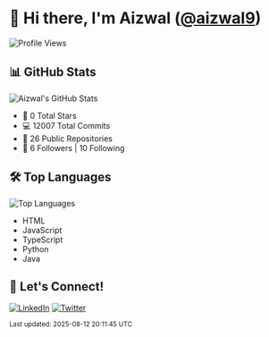 
# 👋 Hi there, I'm Aizwal ([@aizwal9](https://github.com/aizwal9))

![Profile Views](https://komarev.com/ghpvc/?username=aizwal9&color=blueviolet)

## 📊 GitHub Stats

![Aizwal's GitHub Stats](https://github-readme-stats.vercel.app/api?username=aizwal9&show_icons=true&count_private=true&theme=radical)

- 🌟 0 Total Stars
- 💻 12007 Total Commits
- 🔧 26 Public Repositories
- 🚀 6 Followers | 10 Following

## 🛠️ Top Languages

![Top Languages](https://github-readme-stats.vercel.app/api/top-langs/?username=aizwal9&layout=compact&theme=radical)

- HTML
- JavaScript
- TypeScript
- Python
- Java

## 🤝 Let's Connect!

[![LinkedIn](https://img.shields.io/badge/LinkedIn-Connect-blue)](https://www.linkedin.com/in/aizwal9)
[![Twitter](https://img.shields.io/badge/Twitter-Follow-1DA1F2)](https://twitter.com/aizwal9)

<sub>Last updated: 2025-08-12 20:11:45 UTC</sub>
